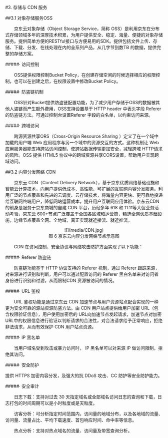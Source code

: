 #3. 存储与 CDN 服务         
                   
##3.1 对象存储服务OSS

&emsp;&emsp;京东云对象存储（Object Storage Service，简称 OSS）是利用京东在分布式存储领域多年的深厚技术积累，为用户提供安全、稳定、海量、便捷的对象存储服务。提供简单方便的RESTful接口与方便易用的SDK。提供包括文件上传、存储、下载、分发、在线处理在内的全系列产品，从几字节到数TB 的数据，提供完整的存储方案。

#####· 访问控制

&emsp;&emsp;OSS提供权限控制Bucket Policy，在创建存储空间的时候选择相应的权限控制，也可以在创建之后，在权限设置中修改Bucket Policy。

#####· 防盗链机制

&emsp;&emsp;OSS针对Bucket提供防盗链配置功能，为了减少用户存储于OSS的数据被其他人盗链而产生额外费用，OSS支持设置基于 HTTP header 中表头字段 Referer 的防盗链方法。可通过控制台设置Referer 字段的白名单，以约束访问来源。

#####· 跨域访问

&emsp;&emsp;跨源资源共享ORS（Cross-Origin Resource Sharing ）定义了在一个域中加载的用户端 Web 应用程序与另一个域中的资源交互的方式。这种机制让 Web 应用服务器能支持跨站访问控制，使跨站数据传输更加安全，减轻跨域 HTTP请求的风险。OSS 提供 HTML5 协议中的跨域资源共享CORS设置，帮助用户实现跨域访问。

##3.2 内容分发网络 CDN

&emsp;&emsp;京东云 CDN（Content Delivery Network），基于京东优质网络基础设施和智能云计算技术，向用户提供低成本、高性能、可扩展的互联网内容分发服务。利用广泛的节点覆盖和先进的云调度、云存储技术，将海量内容更快、更可靠地投递给互联网终端用户，降低网站运营成本，提升用户互联网应用体验。京东云CDN 的前身是服务于京东商城的自建 CDN 平台，历经多年 618 和 11.11等大促业务活动考验，京东云 600+节点广泛覆盖于全国各区域和运营商，精选全网优质基础设施，边缘节点覆盖全网、全地域，真正实现就近接流、就近推流。

<center>![](media/CDN.jpg)</center>

<center>图 6 京东云内容分发网络节点示意图</center>

&emsp;&emsp;CDN 在访问控制、安全协议与网络攻击防护方面实现了以下功能：

#####· Referer 防盗链

&emsp;&emsp;防盗链功能基于 HTTP 协议支持的 Referer 机制，通过 Referer 跟踪来源，对来源进行识别和判断，用户可以通过配置访问的 Referer 黑白名单来对访问者身份进行识别和过滤，从而限制CDN 资源被访问的情况。

#####· URL 鉴权

&emsp;&emsp;URL 鉴权功能是通过京东云 CDN 加速节点与用户资源站点配合实现的一种更为安全可靠的源站资源防盗方法。由 CDN 用户站点提供给用户加密 URL（包含权限验证信息），用户使用加密后的 URL向加速节点发起请求，加速节点对加密 URL中的权限信息进行验证以判断请求的合法性，对合法请求给予正常响应，拒绝非法请求，从而有效保护 CDN 用户站点资源。

#####· IP 黑名单

&emsp;&emsp;当用户域名受到攻击或暴力访问时， IP 黑名单可以对来源 IP 做访问限制，拒绝其访问。

#####· 安全防护

提供 HTTPS 加密内容分发，及强大的抗 DDoS 攻击、CC 防护等安全防护能力。

#####· 安全审计

&emsp;&emsp;日志下载：支持对过去 30 天指定域名或全部域名访问日志的查询和下载，日志打包的时间周期可以是小时粒度或是天粒度。

&emsp;&emsp;访客分析：可分析指定时间范围内，访问量的地域分布，以及各地域的流量、访问量、流量占比、平均下载速度、首包响应时间、命中率等信息。

&emsp;&emsp;热点分析：支持对热点域名的流量、访问量及带宽查询分析。
